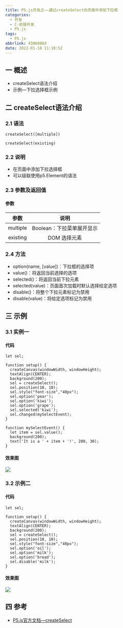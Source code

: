 ```yaml
---
title: P5.js开发之——通过createSelect向页面中添加下拉框
categories:
  - 开发
  - C-前端开发
  - P5.js
tags:
  - P5.js
abbrlink: 4306806d
date: 2022-01-18 11:18:52
---
```

## 一 概述

* createSelect语法介绍
* 示例—下拉选择框示例

<!--more-->

## 二 createSelect语法介绍

### 2.1 语法

```
createSelect([multiple])
```

```
createSelect(existing)
```

### 2.2 说明

* 在页面中添加下拉选择框
* 可以级联使用p5.Element的语法

### 2.3 参数及返回值

#### 参数

|   参数   |           说明            |
| :------: | :-----------------------: |
| multiple | Boolean：下拉菜单展开显示 |
| existing |       DOM 选择元素        |

### 2.4 方法

* option(name, [value])：下拉框的选择项
* value()：将返回当前选择的选项
* selected()：将返回当前下拉元素
* selected(value)：页面首次加载时默认选择给定选项
* disable()：将整个下拉元素标记为禁用
* disable(value)：将给定选项标记为禁用

## 三 示例

### 3.1 实例一

#### 代码

```
let sel;

function setup() {
  createCanvas(windowWidth, windowHeight);
  textAlign(CENTER);
  background(200);
  sel = createSelect();
  sel.position(10, 10);
  sel.style("font-size","40px");
  sel.option('pear');
  sel.option('kiwi');
  sel.option('grape');
  sel.selected('kiwi');
  sel.changed(mySelectEvent);
}

function mySelectEvent() {
  let item = sel.value();
  background(200);
  text('It is a ' + item + '!', 200, 30);
}
```

#### 效果图
![][1]

### 3.2 示例二

#### 代码

```
let sel;

function setup() {
  createCanvas(windowWidth, windowHeight);
  textAlign(CENTER);
  background(200);
  sel = createSelect();
  sel.position(10, 10);
  sel.style("font-size","40px");
  sel.option('oil');
  sel.option('milk');
  sel.option('bread');
  sel.disable('milk');
}
```

#### 效果图
![][2]

## 四  参考

* [P5.js官方文档—createSelect](https://p5js.org/zh-Hans/reference/#/p5/createSelect)



[1]:https://cdn.jsdelivr.net/gh/PGzxc/CDN/blog-p5js/p5js-createselect-sample1.gif
[2]:https://cdn.jsdelivr.net/gh/PGzxc/CDN/blog-p5js/p5js-createselect-sample2.gif